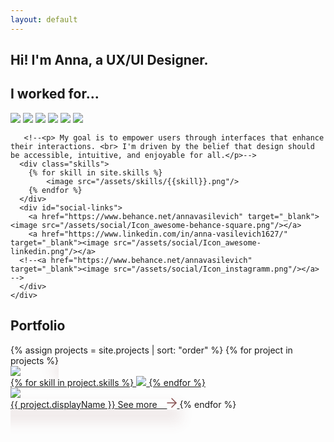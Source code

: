 ```yaml
---
layout: default
---
```

<style>
    #download-link:hover {
        color: darkgreen; 
    }
</style>

<section id="intro" class="flex-center">
	<div class="text-container center">
      <h1>Hi! I'm Anna, a UX/UI Designer. </h1>
		<h2>I worked for...</h2>
		<div>
			<image src="/logosfuerportfolio/stiegl.png"/></a>
		    <image src="/logosfuerportfolio/loxone.png"/></a>
	        <image src="/logosfuerportfolio/hypobildung.png"/></a>
			<image src="/logosfuerportfolio/kwizda.png"/></a>
			<image src="/logosfuerportfolio/kigaweb.png"/></a>
			<image src="/logosfuerportfolio/soundsolution.jpg"/></a>
		</div>
	
			

		
		
		
       <!--<p> My goal is to empower users through interfaces that enhance their interactions. <br> I'm driven by the belief that design should be accessible, intuitive, and enjoyable for all.</p>-->
      <div class="skills">
      	{% for skill in site.skills %}
      		<image src="/assets/skills/{{skill}}.png"/>
      	{% endfor %}
      </div>
      <div id="social-links">
      	<a href="https://www.behance.net/annavasilevich" target="_blank"><image src="/assets/social/Icon_awesome-behance-square.png"/></a>
      	<a href="https://www.linkedin.com/in/anna-vasilevich1627/" target="_blank"><image src="/assets/social/Icon_awesome-linkedin.png"/></a>
      <!--<a href="https://www.behance.net/annavasilevich" target="_blank"><image src="/assets/social/Icon_instagramm.png"/></a>  -->
      </div>
	</div>
</section>
<section id="portfolio">
	<div class="section-title">
		<h2>Portfolio</h2>
	</div>
	<div class="wrapper">
		<div class="columns-2">
		{% assign projects = site.projects | sort: "order" %}
		{% for project in projects %}
			  	<a class="project" href="{{ project.url }}" style="box-shadow: -3px 15px 20px 6px #8249491a;">
					<div class="project-image hover-seen">
						<image src="/assets/projects/{{ project.handle }}/{{ project.hoverPreview }}"/>
					</div>
					<div class="project-image hover-hidden">
						<div class="skills">
							{% for skill in project.skills %}
								<image src="/assets/skills/{{skill}}.png"/>
							{% endfor %}
						</div>
						<image src="/assets/projects/{{ project.handle }}/{{ project.primaryPreview }}"/>
					</div>
					<span class="button hover-hidden" href="{{ project.url }}">
						<span>{{ project.displayName }}</span>
					</span>
					<span class="button hover-seen" href="{{ project.url }}">
						<span>
							See more &nbsp;&nbsp;
							<svg xmlns="http://www.w3.org/2000/svg" width="16" height="16" viewBox="0 0 43.665 43.665">
							  <g id="Icon_feather-arrow-up-right" data-name="Icon feather-arrow-up-right" transform="translate(21.894 2.828) rotate(45)">
								<path id="Pfad_5" data-name="Pfad 5" d="M0,28.962a1.994,1.994,0,0,1-1.41-.581,2,2,0,0,1-.009-2.828L25.371-1.41A2,2,0,0,1,28.2-1.419a2,2,0,0,1,.009,2.828L1.419,28.372A1.994,1.994,0,0,1,0,28.962Z" fill="#824949"/>
								<path id="Pfad_6" data-name="Pfad 6" d="M26.79,28.962a2,2,0,0,1-2-2V2H0A2,2,0,0,1-2,0,2,2,0,0,1,0-2H26.79a2,2,0,0,1,2,2V26.962A2,2,0,0,1,26.79,28.962Z" fill="#824949"/>
							  </g>
							</svg>
						</span>
					</span>
				</a>
		{% endfor %}
		</div><!-- ./columns-2 -->
	</div><!-- ./wrapper -->
</section>
